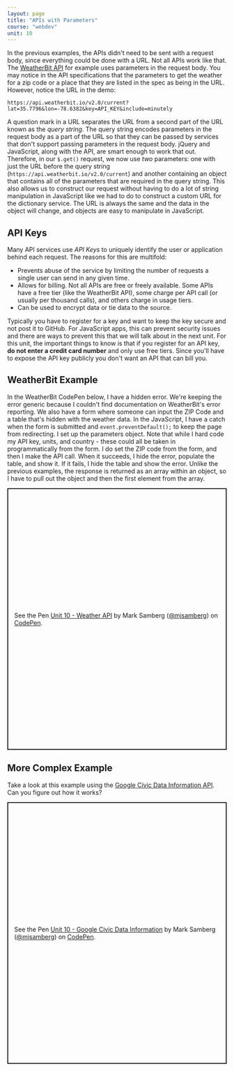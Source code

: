 ```yaml
---
layout: page
title: "APIs with Parameters"
course: "webdev"
unit: 10
---
```

In the previous examples, the APIs didn't need to be sent with a request body, since everything could be done with a URL. Not all APIs work like that. The [WeatherBit API](https://www.weatherbit.io/api/weather-current) for example uses parameters in the request body. You may notice in the API specifications that the parameters to get the weather for a zip code or a place that they are listed in the spec as being in the URL. However, notice the URL in the demo:

	https://api.weatherbit.io/v2.0/current?lat=35.7796&lon=-78.6382&key=API_KEY&include=minutely

A question mark in a URL separates the URL from a second part of the URL known as the _query string_. The query string encodes parameters in the request body as a part of the URL so that they can be passed by services that don't support passing parameters in the request body. jQuery and JavaScript, along with the API, are smart enough to work that out. Therefore, in our ```$.get()``` request, we now use _two_ parameters: one with just the URL before the query string (```https://api.weatherbit.io/v2.0/current```) and another containing an object that contains all of the parameters that are required in the query string. This also allows us to construct our request without having to do a lot of string manipulation in JavaScript like we had to do to construct a custom URL for the dictionary service. The URL is always the same and the data in the object will change, and objects are easy to manipulate in JavaScript.

## API Keys
Many API services use _API Keys_ to uniquely identify the user or application behind each request. The reasons for this are multifold:
* Prevents abuse of the service by limiting the number of requests a single user can send in any given time.
* Allows for billing. Not all APIs are free or freely available. Some APIs have a free tier (like the WeatherBit API), some charge per API call (or usually per thousand calls), and others charge in usage tiers. 
* Can be used to encrypt data or tie data to the source.

Typically you have to register for a key and want to keep the key secure and not post it to GitHub. For JavaScript apps, this can prevent security issues and there are ways to prevent this that we will talk about in the next unit. For this unit, the important things to know is that if you register for an API key, **do not enter a credit card number** and only use free tiers. Since you'll have to expose the API key publicly you don't want an API that can bill you.

## WeatherBit Example

In the WeatherBit CodePen below, I have a hidden error. We're keeping the error generic because I couldn't find documentation on WeatherBit's error reporting. We also have a form where someone can input the ZIP Code and a table that's hidden with the weather data. In the JavaScript, I have a catch when the form is submitted and ```event.preventDefault();``` to keep the page from redirecting. I set up the parameters object. Note that while I hard code my API key, units, and country - these could all be taken in programmatically from the form. I do set the ZIP code from the form, and then I make the API call. When it succeeds, I hide the error, populate the table, and show it. If it fails, I hide the table and show the error. Unlike the previous examples, the response is returned as an array within an object, so I have to pull out the object and then the first element from the array.

<p class="codepen" data-height="600" data-theme-id="dark" data-default-tab="result" data-user="mjsamberg" data-slug-hash="LYxyMYe" style="height: 600px; box-sizing: border-box; display: flex; align-items: center; justify-content: center; border: 2px solid; margin: 1em 0; padding: 1em;" data-pen-title="Unit 10 - Weather API">
  <span>See the Pen <a href="https://codepen.io/mjsamberg/pen/LYxyMYe">
  Unit 10 - Weather API</a> by Mark Samberg (<a href="https://codepen.io/mjsamberg">@mjsamberg</a>)
  on <a href="https://codepen.io">CodePen</a>.</span>
</p>
<script async src="https://cpwebassets.codepen.io/assets/embed/ei.js"></script>

## More Complex Example
Take a look at this example using the [Google Civic Data Information API](https://developers.google.com/civic-information/docs/v2/representatives/representativeInfoByAddress). Can you figure out how it works?

<p class="codepen" data-height="600" data-theme-id="dark" data-default-tab="js,result" data-user="mjsamberg" data-slug-hash="mdRmaLY" style="height: 600px; box-sizing: border-box; display: flex; align-items: center; justify-content: center; border: 2px solid; margin: 1em 0; padding: 1em;" data-pen-title="Unit 10 - Google Civic Data Information">
  <span>See the Pen <a href="https://codepen.io/mjsamberg/pen/mdRmaLY">
  Unit 10 - Google Civic Data Information</a> by Mark Samberg (<a href="https://codepen.io/mjsamberg">@mjsamberg</a>)
  on <a href="https://codepen.io">CodePen</a>.</span>
</p>
<script async src="https://cpwebassets.codepen.io/assets/embed/ei.js"></script>